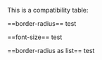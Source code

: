 This is a compatibility table:

==border-radius==
<compatability topic="css" type="property" feature="border-radius">test</compatability>

==font-size==
<compatability topic="css" type="property" feature="font-size">test</compatability>

==border-radius as list==
<compatability topic="css" type="property" feature="border-radius" format="list">test</compatability>